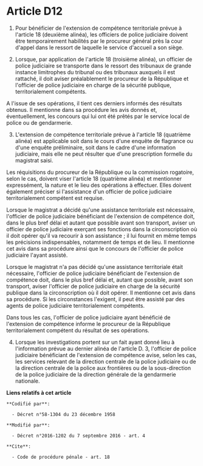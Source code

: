 # Article D12

1. Pour bénéficier de l'extension de compétence territoriale prévue à l'article 18 (deuxième alinéa), les officiers de police
judiciaire doivent être temporairement habilités par le procureur général près la cour d'appel dans le ressort de laquelle le
service d'accueil a son siège. 

2. Lorsque, par application de l'article 18 (troisième alinéa), un officier de police judiciaire se transporte dans le
ressort des tribunaux de grande instance limitrophes du tribunal ou des tribunaux auxquels il est rattaché, il doit aviser
préalablement le procureur de la République et l'officier de police judiciaire en charge de la sécurité publique,
territorialement compétents. 

A l'issue de ses opérations, il tient ces derniers informés des résultats obtenus. Il mentionne dans sa procédure les avis
donnés et, éventuellement, les concours qui lui ont été prêtés par le service local de police ou de gendarmerie. 

3. L'extension de compétence territoriale prévue à l'article 18 (quatrième alinéa) est applicable soit dans le cours d'une
enquête de flagrance ou d'une enquête préliminaire, soit dans le cadre d'une information judiciaire, mais elle ne peut
résulter que d'une prescription formelle du magistrat saisi. 

Les réquisitions du procureur de la République ou la commission rogatoire, selon le cas, doivent viser l'article 18
(quatrième alinéa) et mentionner expressément, la nature et le lieu des opérations à effectuer. Elles doivent également
préciser si l'assistance d'un officier de police judiciaire territorialement compétent est requise. 

Lorsque le magistrat a décidé qu'une assistance territoriale est nécessaire, l'officier de police judiciaire bénéficiant de
l'extension de compétence doit, dans le plus bref délai et autant que possible avant son transport, aviser un officier de
police judiciaire exerçant ses fonctions dans la circonscription où il doit opérer qu'il va recourir à son assistance ; il
lui fournit en même temps les précisions indispensables, notamment de temps et de lieu. Il mentionne cet avis dans sa
procédure ainsi que le concours de l'officier de police judiciaire l'ayant assisté. 

Lorsque le magistrat n'a pas décidé qu'une assistance territoriale était nécessaire, l'officier de police judiciaire
bénéficiant de l'extension de compétence doit, dans le plus bref délai et, autant que possible, avant son transport, aviser
l'officier de police judiciaire en charge de la sécurité publique dans la circonscription où il doit opérer. Il mentionne cet
avis dans sa procédure. Si les circonstances l'exigent, il peut être assisté par des agents de police judiciaire
territorialement compétents. 

Dans tous les cas, l'officier de police judiciaire ayant bénéficié de l'extension de compétence informe le procureur de la
République territorialement compétent du résultat de ses opérations. 

4. Lorsque les investigations portent sur un fait ayant donné lieu à l'information prévue au dernier alinéa de l'article D.
3, l'officier de police judiciaire bénéficiant de l'extension de compétence avise, selon les cas, les services relevant de la
direction centrale de la police judiciaire ou de la direction centrale de la police aux frontières ou de la sous-direction de
la police judiciaire de la direction générale de la gendarmerie nationale.

**Liens relatifs à cet article**

	**Codifié par**:

	  - Décret n°58-1304 du 23 décembre 1958

	**Modifié par**:

	  - Décret n°2016-1202 du 7 septembre 2016 - art. 4

	**Cite**:

	  - Code de procédure pénale - art. 18

